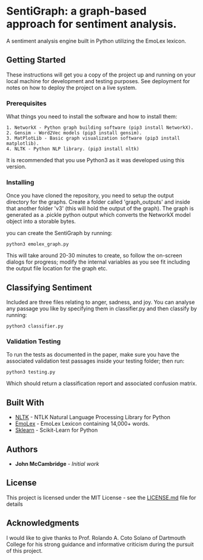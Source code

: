 # SentiGraph: a graph-based approach for sentiment analysis.

A sentiment analysis engine built in Python utilizing the EmoLex lexicon.

## Getting Started

These instructions will get you a copy of the project up and running on your local machine for development and testing purposes. See deployment for notes on how to deploy the project on a live system.

### Prerequisites

What things you need to install the software and how to install them:

```
1. NetworkX - Python graph building software (pip3 install NetworkX).
2. Gensim - Word2Vec models (pip3 install gensim).
3. MatPlotLib - Basic graph visualization software (pip3 install matplotlib).
4. NLTK - Python NLP library. (pip3 install nltk)
```

It is recommended that you use Python3 as it was developed using this version.

### Installing

Once you have cloned the repository, you need to setup the output directory for the graphs. Create a folder called 'graph_outputs' and inside that another folder 'v3' (this will hold the output of the graph). The graph is generated as a .pickle python output which converts the NetworkX model object into a storable bytes.

you can create the SentiGraph by running:

```
python3 emolex_graph.py
```

This will take around 20-30 minutes to create, so follow the on-screen dialogs for progress; modify the internal variables as you see fit including the output file location for the graph etc.

## Classifying Sentiment

Included are three files relating to anger, sadness, and joy. You can analyse any passage you like by specifying them in classifier.py and then classify by running:

```
python3 classifier.py
```

### Validation Testing

To run the tests as documented in the paper, make sure you have the associated validation test passages inside your testing folder; then run:

```
python3 testing.py
```

Which should return a classification report and associated confusion matrix.

## Built With

* [NLTK](https://www.nltk.org/) - NTLK Natural Language Processing Library for Python
* [EmoLex](https://saifmohammad.com/WebPages/NRC-Emotion-Lexicon.htm) - EmoLex Lexicon containing 14,000+ words.
* [Sklearn](https://scikit-learn.org/stable/) - Scikit-Learn for Python

## Authors

* **John McCambridge** - *Initial work*

## License

This project is licensed under the MIT License - see the [LICENSE.md](LICENSE.md) file for details

## Acknowledgments

I would like to give thanks to Prof. Rolando A. Coto Solano of Dartmouth College for his strong guidance and informative criticism during the pursuit of this project.